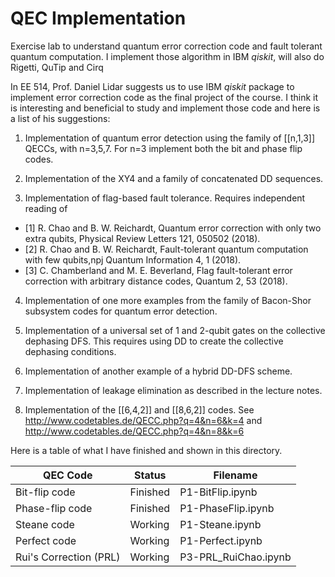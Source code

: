 # QEC Implementation

Exercise lab to understand quantum error correction code and fault tolerant quantum computation. I implement those algorithm in IBM *qiskit*, will also do Rigetti, QuTip and Cirq

In EE 514, Prof. Daniel Lidar suggests us to use IBM *qiskit* package to implement error correction code as the final project of the course. I think it is interesting and beneficial to study and implement those code and here is a list of his suggestions:

1. Implementation of quantum error detection using the family of [[n,1,3]] QECCs, with n=3,5,7. For n=3 implement both the bit and phase flip codes. 

2. Implementation of the XY4 and a family of concatenated DD sequences.

3. Implementation of flag-based fault tolerance. Requires independent reading of

- [1]  R. Chao and B. W. Reichardt, Quantum error correction with only two extra qubits, Physical Review Letters 121, 050502 (2018).
- [2]  R. Chao and B. W. Reichardt, Fault-tolerant quantum computation with few qubits,npj Quantum Information 4, 1 (2018).
- [3]  C. Chamberland and M. E. Beverland, Flag fault-tolerant error correction with arbitrary distance codes, Quantum 2, 53 (2018).

4. Implementation of one more examples from the family of Bacon-Shor subsystem codes for quantum error detection.

5. Implementation of a universal set of 1 and 2-qubit gates on the collective dephasing DFS. This requires using DD to create the collective dephasing conditions.
6. Implementation of another example of a hybrid DD-DFS scheme.

7. Implementation of leakage elimination as described in the lecture notes.

8. Implementation of the [[6,4,2]] and [[8,6,2]] codes. See http://www.codetables.de/QECC.php?q=4&n=6&k=4 and http://www.codetables.de/QECC.php?q=4&n=8&k=6

Here is a table of what I have finished and shown in this directory.

| QEC Code               | Status   | Filename             |
| ---------------------- | -------- | -------------------- |
| Bit-flip code          | Finished | P1-BitFlip.ipynb     |
| Phase-flip code        | Finished | P1-PhaseFlip.ipynb   |
| Steane code            | Working  | P1-Steane.ipynb      |
| Perfect code           | Working  | P1-Perfect.ipynb     |
| Rui's Correction (PRL) | Working  | P3-PRL_RuiChao.ipynb |

